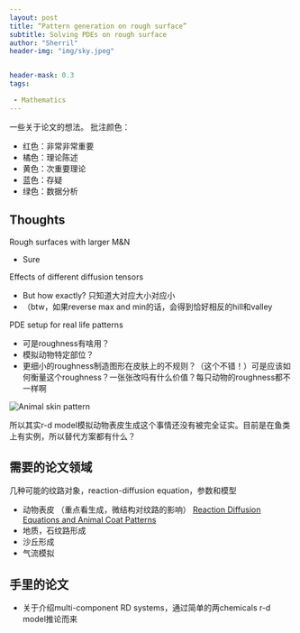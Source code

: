 ```yaml
---
layout: post
title: “Pattern generation on rough surface”
subtitle: Solving PDEs on rough surface
author: "Sherril"
header-img: "img/sky.jpeg"


header-mask: 0.3
tags:

 - Mathematics
---
```


一些关于论文的想法。
批注颜色：
- 红色：非常非常重要
- 橘色：理论陈述
- 黄色：次重要理论
- 蓝色：存疑
- 绿色：数据分析 


## Thoughts
Rough surfaces with larger M&N
- Sure

Effects of different diffusion tensors
-  But how exactly? 只知道大对应大小对应小
- （btw，如果reverse max and min的话，会得到恰好相反的hill和valley

PDE setup for real life patterns
- 可是roughness有啥用？
- 模拟动物特定部位？
- 更细小的roughness制造图形在皮肤上的不规则？（这个不错！）可是应该如何衡量这个roughness？一张张改吗有什么价值？每只动物的roughness都不一样啊

![Animal skin pattern](https://encrypted-tbn0.gstatic.com/images?q=tbn:ANd9GcRkW8wtwJ6rjXTuaX3uTNnc1zdBds_pNC-UVQ&usqp=CAU)

所以其实r-d model模拟动物表皮生成这个事情还没有被完全证实。目前是在鱼类上有实例，所以替代方案都有什么？

## 需要的论文领域
几种可能的纹路对象，reaction-diffusion equation，参数和模型
- 动物表皮 （重点看生成，微结构对纹路的影响）
[Reaction Diffusion Equations and Animal Coat Patterns](https://www.sjsu.edu/faculty/watkins/murray.htm)
- 地质，石纹路形成
- 沙丘形成
- 气流模拟


## 手里的论文
- 关于介绍multi-component RD systems，通过简单的两chemicals r-d model推论而来